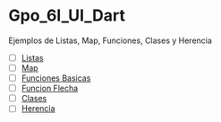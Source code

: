 # Gpo_6I_UI_Dart
Ejemplos de Listas, Map, Funciones, Clases y Herencia
- [ ] [Listas](https://dartpad.dartlang.org/5247cf8948d9322190116f4996b89d30)
- [ ] [Map](https://dartpad.dartlang.org/62fceb9769a8121c344aa3e83098e62d)
- [ ] [Funciones Basicas](https://dartpad.dartlang.org/92e87f074345bdbece16da6f0d127f10)
- [ ] [Funcion Flecha](https://dartpad.dartlang.org/0c27cd9f40836170f9923b9bfe5d2952)
- [ ] [Clases](https://dartpad.dartlang.org/32012ab7f779de4275157fa4fb3ea6d4)
- [ ] [Herencia](https://dartpad.dartlang.org/2504211f680b1e425a1c24e86a831faa)
